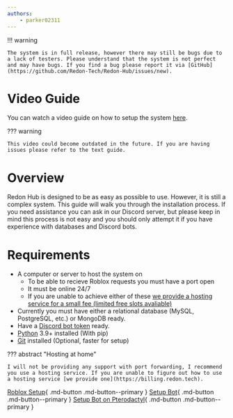 ```yaml
---
authors:
    - parker02311
---
```


!!! warning

    The system is in full release, however there may still be bugs due to a lack of testers. Please understand that the system is not perfect and may have bugs. If you find a bug please report it via [GitHub](https://github.com/Redon-Tech/Redon-Hub/issues/new).

# Video Guide
You can watch a video guide on how to setup the system [here](https://youtu.be/LUYU81bWwLY).

??? warning

    This video could become outdated in the future. If you are having issues please refer to the text guide.

# Overview
Redon Hub is designed to be as easy as possible to use. However, it is still a complex system. This guide will walk you through the installation process. If you need assistance you can ask in our Discord server, but please keep in mind this process is not easy and you should only attempt it if you have experience with databases and Discord bots.

# Requirements
- A computer or server to host the system on
    - To be able to recieve Roblox requests you must have a port open
    - It must be online 24/7
    - If you are unable to achieve either of these [we provide a hosting service for a small fee (limited free slots avaliable)](https://billing.redon.tech/)
- Currently you must have either a relational database (MySQL, PostgreSQL, etc.) or MongoDB ready.
- Have a [Discord bot token](https://discord.com/developers/applications) ready.
- [Python](https://www.python.org/downloads/release/python-31010/) 3.9+ installed (With pip)
- [Git](https://git-scm.com/downloads) installed (Optional, faster for setup)

??? abstract "Hosting at home"

    I will not be providing any support with port forwarding, I recommend you use a hosting service. If you are unable to figure out how to use a hosting service [we provide one](https://billing.redon.tech).

[Roblox Setup](roblox/setup.md){ .md-button .md-button--primary }
[Setup Bot](bot/local/setup.md){ .md-button .md-button--primary }
[Setup Bot on Pterodactyl](bot/pterodactyl/setup.md){ .md-button .md-button--primary }